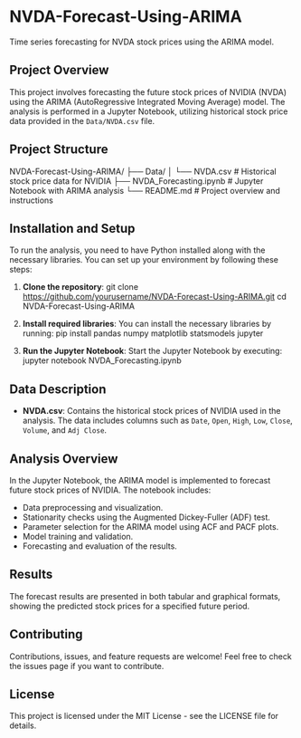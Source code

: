 # NVDA-Forecast-Using-ARIMA
Time series forecasting for NVDA stock prices using the ARIMA model.

## Project Overview
This project involves forecasting the future stock prices of NVIDIA (NVDA) using the ARIMA (AutoRegressive Integrated Moving Average) model. The analysis is performed in a Jupyter Notebook, utilizing historical stock price data provided in the `Data/NVDA.csv` file.

## Project Structure
NVDA-Forecast-Using-ARIMA/
├── Data/
│   └── NVDA.csv           # Historical stock price data for NVIDIA
├── NVDA_Forecasting.ipynb # Jupyter Notebook with ARIMA analysis
└── README.md              # Project overview and instructions

## Installation and Setup
To run the analysis, you need to have Python installed along with the necessary libraries. You can set up your environment by following these steps:

1. **Clone the repository**:
   git clone https://github.com/yourusername/NVDA-Forecast-Using-ARIMA.git
   cd NVDA-Forecast-Using-ARIMA

2. **Install required libraries**:
   You can install the necessary libraries by running:
   pip install pandas numpy matplotlib statsmodels jupyter

3. **Run the Jupyter Notebook**:
   Start the Jupyter Notebook by executing:
   jupyter notebook NVDA_Forecasting.ipynb

## Data Description
- **NVDA.csv**: Contains the historical stock prices of NVIDIA used in the analysis. The data includes columns such as `Date`, `Open`, `High`, `Low`, `Close`, `Volume`, and `Adj Close`.

## Analysis Overview
In the Jupyter Notebook, the ARIMA model is implemented to forecast future stock prices of NVIDIA. The notebook includes:
- Data preprocessing and visualization.
- Stationarity checks using the Augmented Dickey-Fuller (ADF) test.
- Parameter selection for the ARIMA model using ACF and PACF plots.
- Model training and validation.
- Forecasting and evaluation of the results.

## Results
The forecast results are presented in both tabular and graphical formats, showing the predicted stock prices for a specified future period.

## Contributing
Contributions, issues, and feature requests are welcome! Feel free to check the issues page if you want to contribute.

## License
This project is licensed under the MIT License - see the LICENSE file for details.
